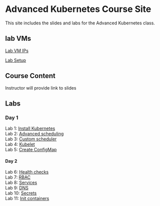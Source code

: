 # Advanced Kubernetes Course Site

This site includes the slides and labs for the Advanced Kubernetes class. 


## lab VMs  
[Lab VM IPs](https://docs.google.com/spreadsheets/d/1psMAAPxgHq9wpZVftao9UT8MIWR1xljq-WB8aOiVBRI/edit?usp=sharing)

[Lab Setup](labs/001-setup/)  

## Course Content
[//]: # (https://drive.google.com/file/d/1V63Vpq_WlhV7G46KQmejswdbXLjgbKdV/view?usp=sharing)  
[//]: # (https://bit.ly/adv-k8s-content)
Instructor will provide link to slides

## Labs

### Day 1
Lab 1: [Install Kubernetes](labs/01-install-k8s/)  
Lab 2: [Advanced scheduling](labs/02-affinity/)  
Lab 3: [Custom scheduler](labs/03-scheduler/)  
Lab 4: [Kubelet](labs/04-kubelet/)  
Lab 5: [Create ConfigMap](labs/05-configmap/)  

#### Day 2
Lab 6: [Health checks](labs/06-networking/)  
Lab 7: [RBAC](labs/07-rbac/)  
Lab 8: [Services](labs/08-services/)  
Lab 9: [DNS](labs/10-dns/)  
Lab 10: [Secrets](labs/11-secrets/)  
Lab 11: [Init containers](labs/12-init/)  


